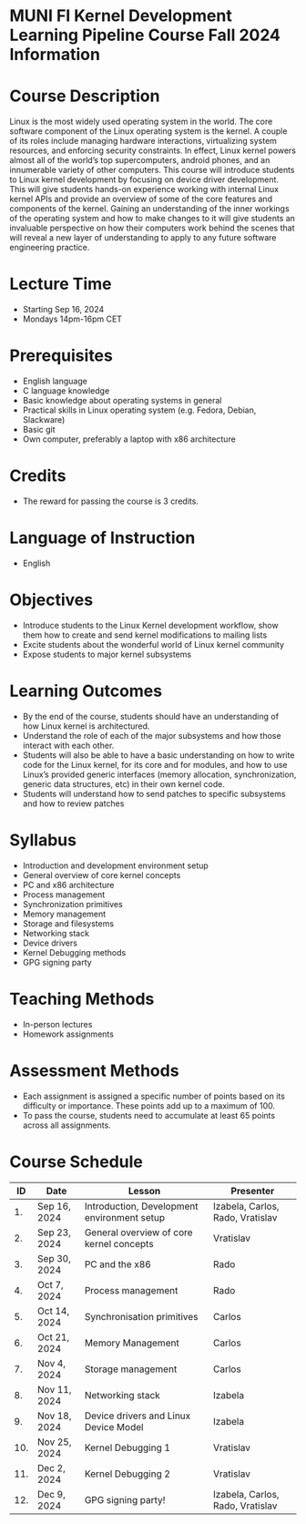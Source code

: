 # MUNI FI Kernel Development Learning Pipeline Course Fall 2024 Information

# Course Description

Linux is the most widely used operating system in the world. The core software component of the Linux operating system is the kernel. A couple of its roles include managing hardware interactions, virtualizing system resources, and enforcing security constraints. In effect, Linux kernel powers almost all of the world’s top supercomputers, android phones, and an innumerable variety of other computers. This course will introduce students to Linux kernel development by focusing on device driver development. This will give students hands-on experience working with internal Linux kernel APIs and provide an overview of some of the core features and components of the kernel. Gaining an understanding of the inner workings of the operating system and how to make changes to it will give students an invaluable perspective on how their computers work behind the scenes that will reveal a new layer of understanding to apply to any future software engineering practice.

# Lecture Time
-   Starting Sep 16, 2024
-   Mondays 14pm-16pm CET

# Prerequisites
-   English language
-   C language knowledge
-   Basic knowledge about operating systems in general
-   Practical skills in Linux operating system (e.g. Fedora, Debian, Slackware)
-   Basic git
-   Own computer, preferably a laptop with x86 architecture

# Credits
-   The reward for passing the course is 3 credits.

# Language of Instruction
-   English

# Objectives
-   Introduce students to the Linux Kernel development workflow, show them how to create and send kernel modifications to mailing lists
-   Excite students about the wonderful world of Linux kernel community
-   Expose students to major kernel subsystems

# Learning Outcomes
-   By the end of the course, students should have an understanding of how Linux kernel is architectured.
-   Understand the role of each of the major subsystems and how those interact with each other.
-   Students will also be able to have a basic understanding on how to write code for the Linux kernel, for its core and for modules, and how to use Linux’s provided generic interfaces (memory allocation, synchronization, generic data structures, etc) in their own kernel code.
-   Students will understand how to send patches to specific subsystems and how to review patches

# Syllabus
-   Introduction and development environment setup
-   General overview of core kernel concepts
-   PC and x86 architecture
-   Process management
-   Synchronization primitives
-   Memory management
-   Storage and filesystems
-   Networking stack
-   Device drivers
-   Kernel Debugging methods
-   GPG signing party

# Teaching Methods
-   In-person lectures
-   Homework assignments

# Assessment Methods
-   Each assignment is assigned a specific number of points based on its difficulty or importance. These points add up to a maximum of 100.
-   To pass the course, students need to accumulate at least 65 points across all assignments.

# Course Schedule
|  ID | Date  | Lesson | Presenter |
|--|--|--|--|
| 1.  | Sep 16, 2024 |Introduction, Development environment setup |Izabela, Carlos, Rado, Vratislav |
| 2.  | Sep 23, 2024 | General overview of core kernel concepts | Vratislav |
| 3.  | Sep 30, 2024 | PC and the x86 | Rado |
| 4.  | Oct 7, 2024 | Process management | Rado |
| 5.  | Oct 14, 2024 | Synchronisation primitives | Carlos |
| 6.  | Oct 21, 2024 | Memory Management | Carlos |
| 7.  | Nov 4, 2024 | Storage management | Carlos |
| 8.  | Nov 11, 2024 | Networking stack | Izabela |
| 9.  | Nov 18, 2024 | Device drivers and Linux Device Model | Izabela |
| 10. | Nov 25, 2024 | Kernel Debugging 1 | Vratislav |
| 11. | Dec 2, 2024 | Kernel Debugging 2 | Vratislav |
| 12. | Dec 9, 2024 | GPG signing party! | Izabela, Carlos, Rado, Vratislav |

